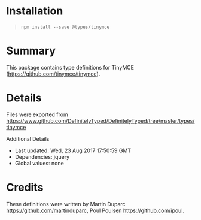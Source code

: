 # Installation
> `npm install --save @types/tinymce`

# Summary
This package contains type definitions for TinyMCE (https://github.com/tinymce/tinymce).

# Details
Files were exported from https://www.github.com/DefinitelyTyped/DefinitelyTyped/tree/master/types/tinymce

Additional Details
 * Last updated: Wed, 23 Aug 2017 17:50:59 GMT
 * Dependencies: jquery
 * Global values: none

# Credits
These definitions were written by Martin Duparc <https://github.com/martinduparc>, Poul Poulsen <https://github.com/ipoul>.
